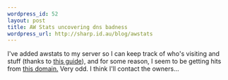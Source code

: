 ```yaml
--- 
wordpress_id: 52
layout: post
title: AW Stats uncovering dns badness
wordpress_url: http://sharp.id.au/blog/awstats
---
```

I&apos;ve added awstats to my server so I can keep track of who&apos;s visiting and stuff (thanks to <a href="http://ibao.hopto.org/blog/debian/archives/2004/10/awstats_web_log.html">this guide</a>), and for some reason, I seem to be getting hits from <a href="http://zelenski.net">this domain.</a> Very odd. I think I&apos;ll contact the owners...
